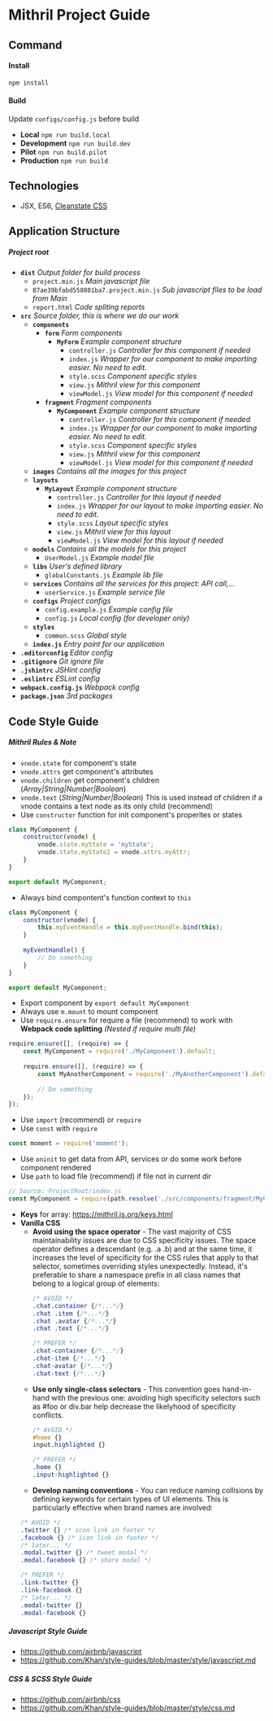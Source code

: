 # Mithril Project Guide #

## Command ##
#### Install ####
`npm install`

#### Build ####
Update `configs/config.js` before build
* **Local**
`npm run build.local`
* **Development**
`npm run build.dev`
* **Pilot**
`npm run build.pilot`
* **Production**
`npm run build`

## Technologies ##
* JSX, ES6, [Cleanstate CSS](http://cleanslatecss.com/)

## **Application Structure** ##
##### *Project root* #####
* **`dist`** *Output folder for build process*
  * `project.min.js` *Main javascript file*
  * `87ae39bfabd558801ba7.project.min.js` *Sub javascript files to be load from Main*
  * `report.html` *Code spliting reports*
* **`src`** *Source folder, this is where we do our work*
  * **`components`**
    * **`form`** *Form components*
      * **`MyForm`** *Example component structure*
        * `controller.js` *Controller for this component if needed*
    	* `index.js` *Wrapper for our component to make importing easier. No need to edit.*
    	* `style.scss` *Component specific styles*
    	* `view.js` *Mithril view for this component*
    	* `viewModel.js` *View model for this component if needed*
    * **`fragment`** *Fragment components*
      * **`MyComponent`** *Example component structure*
        * `controller.js` *Controller for this component if needed*
    	* `index.js` *Wrapper for our component to make importing easier. No need to edit.*
    	* `style.scss` *Component specific styles*
    	* `view.js` *Mithril view for this component*
    	* `viewModel.js` *View model for this component if needed*
  * **`images`** *Contains all the images for this project*
  * **`layouts`**
    * **`MyLayout`** *Example component structure*
	  * `controller.js` *Controller for this layout if needed*
	  * `index.js` *Wrapper for our layout to make importing easier. No need to edit.*
	  * `style.scss` *Layout specific styles*
	  * `view.js` *Mithril view for this layout*
	  * `viewModel.js` *View model for this layout if needed*
  * **`models`** *Contains all the models for this project*
    * `UserModel.js` *Example model file*
  * **`libs`** *User's defined library*
    * `globalConstants.js` *Example lib file*
  * **`services`** *Contains all the services for this project: API call,...*
    * `userService.js` *Example service file*
  * **`configs`** *Project configs*
    * `config.example.js` *Example config file*
    * `config.js` *Local config (for developer only)*
  * **`styles`**
    * `common.scss` *Global style*
  * **`index.js`** *Entry point for our application*
* **`.editorconfig`** *Editor config*
* **`.gitignore`** *Git ignore file*
* **`.jshintrc`** *JSHint config*
* **`.eslintrc`** *ESLint config*
* **`webpack.config.js`** *Webpack config*
* **`package.json`** *3rd packages*

## **Code Style Guide** ##
##### **Mithril Rules & Note** #####
* `vnode.state` for component's state
* `vnode.attrs` get component's attributes
* `vnode.children` get component's children (*Array|String|Number|Boolean*)
* `vnode.text` (*String|Number|Boolean*) This is used instead of children if a vnode contains a text node as its only child (recommend)
* Use `constructor` function for init component's properites or states
```javascript
class MyComponent {
    constructor(vnode) {
        vnode.state.myState = 'myState';
        vnode.state.myState2 = vnode.attrs.myAttr;
    }
}

export default MyComponent;
```
* Always bind compontent's function context to `this`
```javascript
class MyComponent {
    constructor(vnode) {
        this.myEventHandle = this.myEventHandle.bind(this);
    }
    
    myEventHandle() {
        // Do something
    }
}

export default MyComponent;
```
* Export component by `export default MyComponent`
* Always use `m.mount` to mount component
* Use `require.ensure` for require a file (recommend) to work with **Webpack code splitting** *(Nested if require multi file)*
```javascript
require.ensure([], (require) => {
    const MyComponent = require('./MyComponent').default;
    
    require.ensure([], (require) => {
        const MyAnotherComponent = require('./MyAnotherComponent').default;
        
        // Do something
    });
});
```
* Use `import` (recommend) or `require`
* Use `const` with `require`
```javascript
const moment = require('moment');
```
* Use `oninit` to get data from API, services or do some work before component rendered
* Use `path` to load file (recommend) if file not in current dir
```javascript
// Source: ProjectRoot/index.js
const MyComponent = require(path.resolve('./src/components/fragment/MyComponent')).default;
```
* **Keys** for array: https://mithril.js.org/keys.html
* **Vanilla CSS**
  * **Avoid using the space operator** - The vast majority of CSS maintainability issues are due to CSS specificity issues. The space operator defines a descendant (e.g. .a .b) and at the same time, it increases the level of specificity for the CSS rules that apply to that selector, sometimes overriding styles unexpectedly. 
  Instead, it's preferable to share a namespace prefix in all class names that belong to a logical group of elements:
	```css
	/* AVOID */
	.chat.container {/*...*/}
	.chat .item {/*...*/}
	.chat .avatar {/*...*/}
	.chat .text {/*...*/}

	/* PREFER */
	.chat-container {/*...*/}
	.chat-item {/*...*/}
	.chat-avatar {/*...*/}
	.chat-text {/*...*/}
	```
  * **Use only single-class selectors** - This convention goes hand-in-hand with the previous one: avoiding high specificity selectors such as #foo or div.bar help decrease the likelyhood of specificity conflicts.
	```css
	/* AVOID */
	#home {}
	input.highlighted {}

	/* PREFER */
	.home {}
	.input-highlighted {}
	```
   * **Develop naming conventions** - You can reduce naming collisions by defining keywords for certain types of UI elements. This is particularly effective when brand names are involved:
	```css
	/* AVOID */
	.twitter {} /* icon link in footer */
	.facebook {} /* icon link in footer */
	/* later... */
	.modal.twitter {} /* tweet modal */
	.modal.facebook {} /* share modal */

	/* PREFER */
	.link-twitter {}
	.link-facebook {}
	/* later... */
	.modal-twitter {}
	.modal-facebook {}
	```
    
##### **Javascript Style Guide** #####
* https://github.com/airbnb/javascript
* https://github.com/Khan/style-guides/blob/master/style/javascript.md

##### **CSS & SCSS Style Guide** #####
* https://github.com/airbnb/css
* https://github.com/Khan/style-guides/blob/master/style/css.md
